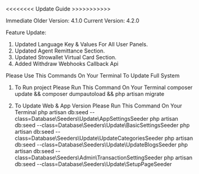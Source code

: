 <<<<<<<< Update Guide >>>>>>>>>>>

Immediate Older Version: 4.1.0
Current Version: 4.2.0

Feature Update:
1. Updated Language Key & Values For All User Panels.
2. Updated Agent Remittance Section.
3. Updated Strowallet Virtual Card Section.
4. Added Withdraw Webhooks Callback Api



Please Use This Commands On Your Terminal To Update Full System
1. To Run project Please Run This Command On Your Terminal
    composer update && composer dumpautoload && php artisan migrate


2. To Update Web & App Version Please Run This Command On Your Terminal
    php artisan db:seed --class=Database\\Seeders\\Update\\AppSettingsSeeder
    php artisan db:seed --class=Database\\Seeders\\Update\\BasicSettingsSeeder
    php artisan db:seed --class=Database\\Seeders\\Update\\UpdateCategoriesSeeder
    php artisan db:seed --class=Database\\Seeders\\Update\\UpdateBlogsSeeder
    php artisan db:seed --class=Database\\Seeders\\Admin\\TransactionSettingSeeder
    php artisan db:seed --class=Database\\Seeders\\Update\\SetupPageSeeder

